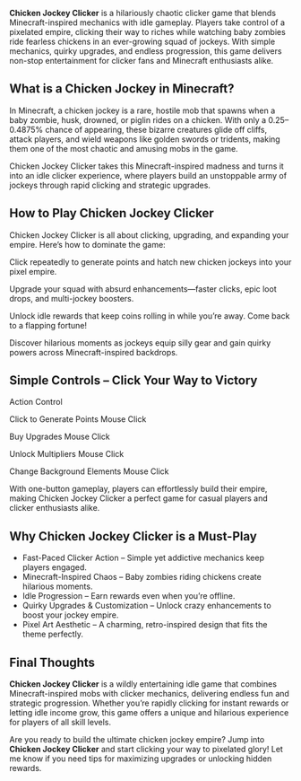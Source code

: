 <p><strong>Chicken Jockey Clicker</strong> is a hilariously chaotic clicker game that blends Minecraft-inspired mechanics with idle gameplay. Players take control of a pixelated empire, clicking their way to riches while watching baby zombies ride fearless chickens in an ever-growing squad of jockeys. With simple mechanics, quirky upgrades, and endless progression, this game delivers non-stop entertainment for clicker fans and Minecraft enthusiasts alike.</p>
<h2>What is a Chicken Jockey in Minecraft?</h2>
<p>In Minecraft, a chicken jockey is a rare, hostile mob that spawns when a baby zombie, husk, drowned, or piglin rides on a chicken. With only a 0.25&ndash;0.4875% chance of appearing, these bizarre creatures glide off cliffs, attack players, and wield weapons like golden swords or tridents, making them one of the most chaotic and amusing mobs in the game.</p>
<p>Chicken Jockey Clicker takes this Minecraft-inspired madness and turns it into an idle clicker experience, where players build an unstoppable army of jockeys through rapid clicking and strategic upgrades.</p>
<h2>How to Play&nbsp;Chicken Jockey Clicker</h2>
<p>Chicken Jockey Clicker is all about clicking, upgrading, and expanding your empire. Here&rsquo;s how to dominate the game:</p>
<p>Click repeatedly to generate points and hatch new chicken jockeys into your pixel empire.</p>
<p>Upgrade your squad with absurd enhancements&mdash;faster clicks, epic loot drops, and multi-jockey boosters.</p>
<p>Unlock idle rewards that keep coins rolling in while you&rsquo;re away. Come back to a flapping fortune!</p>
<p>Discover hilarious moments as jockeys equip silly gear and gain quirky powers across Minecraft-inspired backdrops.</p>
<h2>Simple Controls &ndash; Click Your Way to Victory</h2>
<p>Action Control</p>
<p>Click to Generate Points Mouse Click</p>
<p>Buy Upgrades Mouse Click</p>
<p>Unlock Multipliers Mouse Click</p>
<p>Change Background Elements Mouse Click</p>
<p>With one-button gameplay, players can effortlessly build their empire, making Chicken Jockey Clicker a perfect game for casual players and clicker enthusiasts alike.</p>
<h2>Why Chicken Jockey Clicker is a Must-Play</h2>
<ul>
<li>Fast-Paced Clicker Action &ndash; Simple yet addictive mechanics keep players engaged.</li>
<li>Minecraft-Inspired Chaos &ndash; Baby zombies riding chickens create hilarious moments.</li>
<li>Idle Progression &ndash; Earn rewards even when you&rsquo;re offline.</li>
<li>Quirky Upgrades &amp; Customization &ndash; Unlock crazy enhancements to boost your jockey empire.</li>
<li>Pixel Art Aesthetic &ndash; A charming, retro-inspired design that fits the theme perfectly.</li>
</ul>
<h2>Final Thoughts</h2>
<p><strong>Chicken Jockey Clicker</strong> is a wildly entertaining idle game that combines Minecraft-inspired mobs with clicker mechanics, delivering endless fun and strategic progression. Whether you&rsquo;re rapidly clicking for instant rewards or letting idle income grow, this game offers a unique and hilarious experience for players of all skill levels.</p>
<p>Are you ready to build the ultimate chicken jockey empire? Jump into <strong>Chicken Jockey Clicker</strong> and start clicking your way to pixelated glory! Let me know if you need tips for maximizing upgrades or unlocking hidden rewards.</p>
